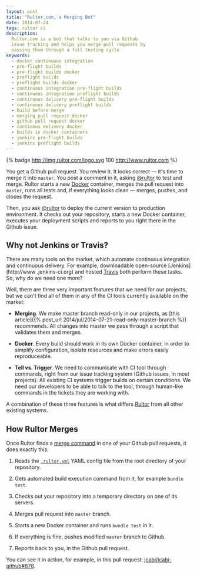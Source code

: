 ```yaml
---
layout: post
title: "Rultor.com, a Merging Bot"
date: 2014-07-24
tags: rultor ci
description:
  Rultor.com is a bot that talks to you via Github
  issue tracking and helps you merge pull requests by
  passing them through a full testing cycle
keywords:
  - docker continuous integration
  - pre-flight builds
  - pre-flight builds docker
  - preflight builds
  - preflight builds docker
  - continuous integration pre-flight builds
  - continuous integration preflight builds
  - continuous delivery pre-flight builds
  - continuous delivery preflight builds
  - build before merge
  - merging pull request docker
  - github pull request docker
  - continous delivery docker
  - builds in docker containers
  - jenkins pre-flight builds
  - jenkins preflight builds
---
```


{% badge http://img.rultor.com/logo.svg 100 http://www.rultor.com %}

You get a Github pull request. You review it. It looks correct &mdash; it's time
to merge it into `master`. You post a comment in it, asking
[@rultor](https://github.com/rultor) to test and merge. Rultor starts a new
[Docker](http://www.docker.io) container, merges the pull request into `master`, runs all tests and, if
everything looks clean &mdash; merges, pushes, and closes the request.

Then, you ask [@rultor](https://github.com/rultor) to deploy the current version
to production environment. It checks out your repository, starts a new Docker
container, executes your deployment scripts and reports to you right there in
the Github issue.

<!--more-->

## Why not Jenkins or Travis?

There are many tools on the market, which automate continuous integration and
continuous delivery. For example, downloadable open-source [Jenkins](http://www
.jenkins-ci.org) and hosted [Travis](http://travis-ci.org) both perform these
tasks. So, why do we need one more?

Well, there are three very important features that we need for our projects, but
we can't find all of them in any of the CI tools currently available on the
market:

 * **Merging**. We make master branch read-only in our projects,
   as [this article]({% post_url 2014/jul/2014-07-21-read-only-master-branch %})
   recommends. All changes into master we pass through
   a script that validates them and merges.

 * **Docker**. Every build should work in its own
 Docker container, in order to simplify configuration, isolate
 resources and make errors  easily reproduceable.

 * **Tell vs. Trigger**. We need to communicate with CI tool
 through commands, right from our issue tracking system (Github
 issues, in most   projects). All existing CI systems trigger
 builds on certain   conditions. We need our developers to be able
 to talk to the tool, through human-like commands in the tickets they are working with.

A combination of these three features is what differs
[Rultor](http://www.rultor.com) from all other existing systems.

## How Rultor Merges

Once Rultor finds a [merge command](http://doc.rultor.com/basics.html)
in one of your Github pull requests, it does exactly this:

 1. Reads the [`.rultor.yml`](http://doc.rultor.com/reference.html)
 YAML config file from the root directory of your repository.

 2. Gets automated build execution command from it, for example `bundle test`.

 3. Checks out your repository into a temporary directory on one of its servers.

 4. Merges pull request into `master` branch.

 5. Starts a new Docker container and runs `bundle test` in it.

 6. If everything is fine, pushes modified `master` branch to Github.

 7. Reports back to you, in the Github pull request.

You can see it in action, for example, in this pull request:
[jcabi/jcabi-github#878](https://github.com/jcabi/jcabi-github/pull/878).
